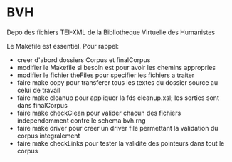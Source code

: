 # BVH
Depo des fichiers TEI-XML de la Bibliotheque Virtuelle des Humanistes

Le Makefile est essentiel. Pour rappel:

* creer d'abord dossiers Corpus et finalCorpus
* modifier le Makefile si besoin est pour avoir les chemins appropries
* modifier le fichier theFiles pour specifier les fichiers a traiter
* faire make copy pour transferer tous les textes du dossier source au celui de travail
* faire make cleanup pour appliquer la fds cleanup.xsl; les sorties sont dans finalCorpus
* faire make checkClean pour valider chacun des fichiers independemment contre le schema bvh.rng
* faire make driver pour creer un driver file permettant la validation du corpus integralement
* faire make checkLinks pour tester la validite des pointeurs dans tout le corpus
